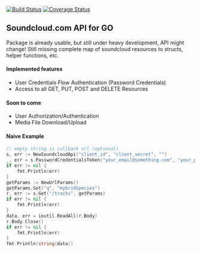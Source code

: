 [![Build Status](https://travis-ci.org/njasm/gosound.svg?branch=master)](https://travis-ci.org/njasm/gosound) 
[![Coverage Status](https://coveralls.io/repos/njasm/gosound/badge.svg?branch=master)](https://coveralls.io/r/njasm/gosound?branch=master)

## Soundcloud.com API for GO

Package is already usable, but still under heavy development, API might change!
Still missing complete map of soundcloud resources to structs, helper functions, etc.

#### Implemented features 

* User Credentials Flow Authentication (Password Credentials)
* Access to all GET, PUT, POST and DELETE Resources

#### Soon to come

* User Authorization/Authentication
* Media File Download/Upload

#### Naive Example

```go
// empty string is callback url (optional)
s, err := NewSoundcloudApi("client_id", "client_secret", "")
_, err = s.PasswordCredentialsToken("your_email@something.com", "your_password")
if err != nil {
    fmt.Println(err)
}
getParams := NewUrlParams()
getParams.Set("q", "HybridSpecies")
r, err := s.Get("/tracks", getParams)
if err != nil {
    fmt.Println(err)
}
data, err = ioutil.ReadAll(r.Body)
r.Body.Close()
if err != nil {
    fmt.Println(err)
}
fmt.Println(string(data))
```